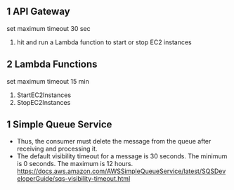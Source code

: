 ## 1 API Gateway
set maximum timeout 30 sec
1. hit and run a Lambda function to start or stop EC2 instances

## 2 Lambda Functions
set maximum timeout 15 min
1. StartEC2Instances
2. StopEC2Instances

## 1 Simple Queue Service
- Thus, the consumer must delete the message from the queue after receiving and processing it.
- The default visibility timeout for a message is 30 seconds. The minimum is 0 seconds. The maximum is 12 hours.
https://docs.aws.amazon.com/AWSSimpleQueueService/latest/SQSDeveloperGuide/sqs-visibility-timeout.html

